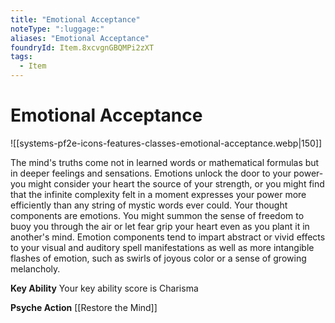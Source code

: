 ```yaml
---
title: "Emotional Acceptance"
noteType: ":luggage:"
aliases: "Emotional Acceptance"
foundryId: Item.8xcvgnGBQMPi2zXT
tags:
  - Item
---
```


# Emotional Acceptance
![[systems-pf2e-icons-features-classes-emotional-acceptance.webp|150]]

The mind's truths come not in learned words or mathematical formulas but in deeper feelings and sensations. Emotions unlock the door to your power-you might consider your heart the source of your strength, or you might find that the infinite complexity felt in a moment expresses your power more efficiently than any string of mystic words ever could. Your thought components are emotions. You might summon the sense of freedom to buoy you through the air or let fear grip your heart even as you plant it in another's mind. Emotion components tend to impart abstract or vivid effects to your visual and auditory spell manifestations as well as more intangible flashes of emotion, such as swirls of joyous color or a sense of growing melancholy.

**Key Ability** Your key ability score is Charisma

**Psyche Action** [[Restore the Mind]]
